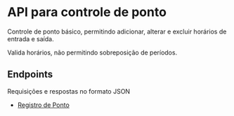 # API para controle de ponto

Controle de ponto básico, permitindo adicionar, alterar e excluir horários de entrada e saída. 

Valida horários, não permitindo sobreposição de períodos.

## Endpoints

Requisições e respostas no formato JSON

- [Registro de Ponto](documentation/point.md)